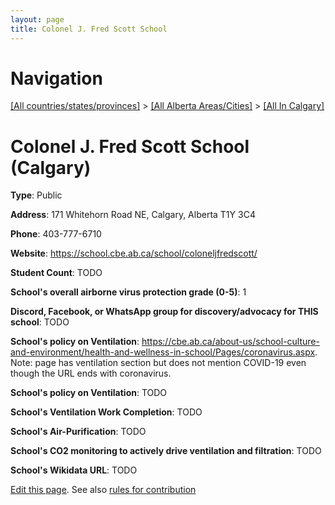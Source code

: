 ```yaml
---
layout: page
title: Colonel J. Fred Scott School
---
```

# Navigation

[[All countries/states/provinces]](../../..) > [[All Alberta Areas/Cities]](../..) > [[All In Calgary]](..)

# Colonel J. Fred Scott School (Calgary)

**Type**: Public

**Address**: 171 Whitehorn Road NE, Calgary, Alberta T1Y 3C4

**Phone**: 403-777-6710

**Website**: <https://school.cbe.ab.ca/school/coloneljfredscott/>

**Student Count**: TODO

**School's overall airborne virus protection grade (0-5)**: 1

**Discord, Facebook, or WhatsApp group for discovery/advocacy for THIS school**: TODO

**School's policy on Ventilation**: <https://cbe.ab.ca/about-us/school-culture-and-environment/health-and-wellness-in-school/Pages/coronavirus.aspx>. Note: page has ventilation section but does not mention COVID-19 even though the URL ends with coronavirus.

**School's policy on Ventilation**: TODO

**School's Ventilation Work Completion**: TODO

**School's Air-Purification**: TODO

**School's CO2 monitoring to actively drive ventilation and filtration**: TODO

**School's Wikidata URL**: TODO


[Edit this page](https://github.com/ventilate-schools/AB/edit/main/./Calgary/Colonel_J._Fred_Scott_School.md). See also [rules for contribution](../../../contribution-rules/)